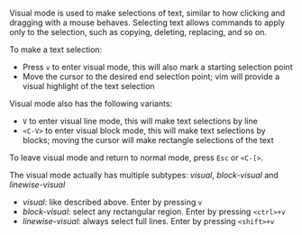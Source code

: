 Visual mode is used to make selections of text, similar to how clicking and dragging with a mouse behaves. Selecting text allows commands to apply only to the selection, such as copying, deleting, replacing, and so on.

To make a text selection:

- Press `v` to enter visual mode, this will also mark a starting selection point
- Move the cursor to the desired end selection point; vim will provide a visual highlight of the text selection

Visual mode also has the following variants:

- `V` to enter visual line mode, this will make text selections by line
- `<C-V>` to enter visual block mode, this will make text selections by blocks; moving the cursor will make rectangle selections of the text

To leave visual mode and return to normal mode, press `Esc` or `<C-[>`.

The visual mode actually has multiple subtypes: _visual_, _block-visual_ and _linewise-visual_

- _visual_: like described above. Enter by pressing `v`
- _block-visual_: select any rectangular region. Enter by pressing `<ctrl>+v`
- _linewise-visual_: always select full lines. Enter by pressing `<shift>+v`